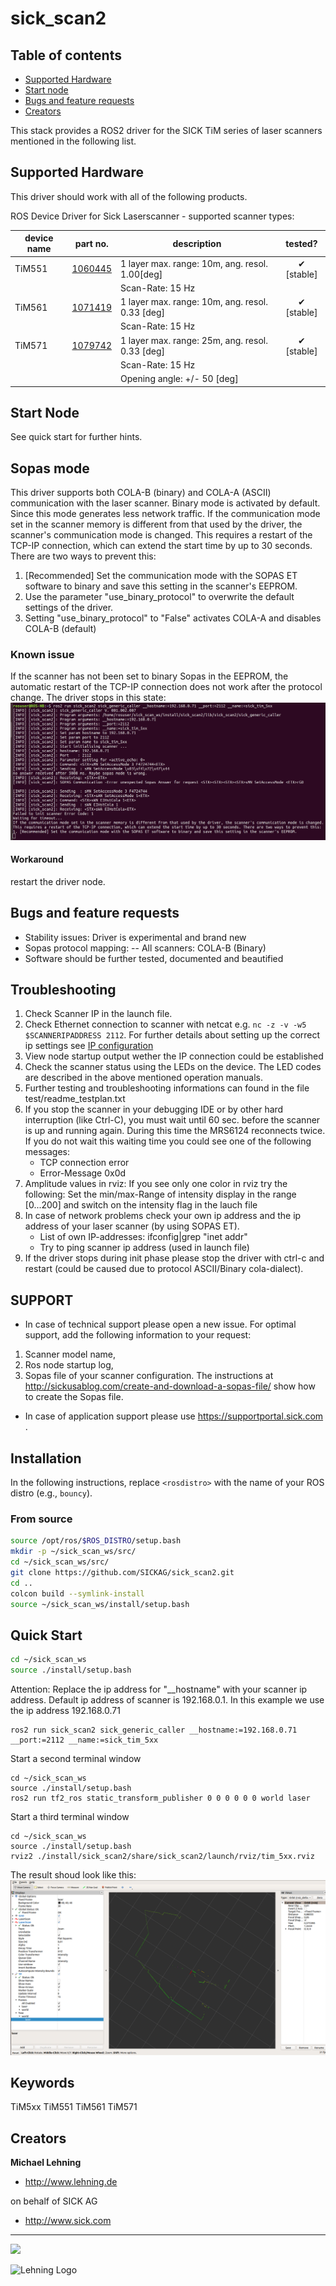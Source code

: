 # sick_scan2
## Table of contents

- [Supported Hardware](#supported-hardware)
- [Start node](#start-node)
- [Bugs and feature requests](#bugs-and-feature-requests)
- [Creators](#creators)

This stack provides a ROS2 driver for the SICK TiM series of laser scanners 
mentioned in the following list.


## Supported Hardware

This driver should work with all of the following products.

ROS Device Driver for Sick Laserscanner - supported scanner types: 


| **device name**    |  **part no.**                                                                                                                | **description**                                | **tested?**     |
|--------------------|------------------------------------------------------------------------------------------------------------------------------|------------------------------------------------|:---------------:|
| TiM551             | [1060445](https://www.sick.com/media/docs/9/29/229/Operating_instructions_TiM55x_TiM56x_TiM57x_de_IM0051229.PDF)                 | 1 layer max. range: 10m, ang. resol. 1.00[deg] | ✔ [stable]|
|                    |                                                                                                                                  | Scan-Rate: 15 Hz   |                 |
| TiM561             | [1071419](https://www.sick.com/media/docs/9/29/229/Operating_instructions_TiM55x_TiM56x_TiM57x_de_IM0051229.PDF)                 | 1 layer max. range: 10m, ang. resol. 0.33 [deg]| ✔ [stable]|
|                    |                                                                                                                                  | Scan-Rate: 15 Hz   |                 |
| TiM571             | [1079742](https://www.sick.com/media/docs/9/29/229/Operating_instructions_TiM55x_TiM56x_TiM57x_de_IM0051229.PDF)                 | 1 layer max. range: 25m, ang. resol. 0.33 [deg]| ✔ [stable]|
|                    |                                                                                                                                  | Scan-Rate: 15 Hz   |                 |
|                    |                                                                                                   | Opening angle: +/- 50 [deg]   |                 |

##  Start Node

See quick start for further hints.

## Sopas mode
This driver supports both COLA-B (binary) and COLA-A (ASCII) communication with the laser scanner. Binary mode is activated by default. Since this mode generates less network traffic.
If the communication mode set in the scanner memory is different from that used by the driver, the scanner's communication mode is changed. This requires a restart of the TCP-IP connection, which can extend the start time by up to 30 seconds. 
There are two ways to prevent this:
1. [Recommended] Set the communication mode with the SOPAS ET software to binary and save this setting in the scanner's EEPROM.
2. Use the parameter "use_binary_protocol" to overwrite the default settings of the driver.
3. Setting "use_binary_protocol" to "False" activates COLA-A and disables COLA-B (default)
### Known issue
If the scanner has not been set to binary Sopas in the EEPROM, the automatic restart of the TCP-IP connection does not work after the protocol change. The driver stops in this state: 
![Wrong SOPAS Mode](doc/sopas_mode_start_up.png)
#### Workaround
restart the driver node.

## Bugs and feature requests

- Stability issues: Driver is experimental and brand new 
- Sopas protocol mapping:
-- All scanners: COLA-B (Binary)
- Software should be further tested, documented and beautified

## Troubleshooting 

1. Check Scanner IP in the launch file. 
2. Check Ethernet connection to scanner with netcat e.g. ```nc -z -v -w5 $SCANNERIPADDRESS 2112```.
   For further details about setting up the correct ip settings see [IP configuration](doc/ipconfig/ipconfig.md) 
3. View node startup output wether the IP connection could be established 
4. Check the scanner status using the LEDs on the device. The LED codes are described in the above mentioned operation manuals.
5. Further testing and troubleshooting informations can found in the file test/readme_testplan.txt
6. If you stop the scanner in your debugging IDE or by other hard interruption (like Ctrl-C), you must wait until 60 sec. before
   the scanner is up and running again. During this time the MRS6124 reconnects twice. 
   If you do not wait this waiting time you could see one of the following messages:
   * TCP connection error
   * Error-Message 0x0d
7. Amplitude values in rviz: If you see only one color in rviz try the following:
   Set the min/max-Range of intensity display in the range [0...200] and switch on the intensity flag in the lauch file  
8. In case of network problems check your own ip address and the ip address of your laser scanner (by using SOPAS ET).
   * List of own IP-addresses: ifconfig|grep "inet addr"
   * Try to ping scanner ip address (used in launch file) 
9. If the driver stops during init phase please stop the driver with ctrl-c and restart (could be caused due to protocol ASCII/Binary cola-dialect).
   
## SUPPORT
 
* In case of technical support please open a new issue. For optimal support, add the following information to your request:
 1. Scanner model name,
 2. Ros node startup log,
 3. Sopas file of your scanner configuration.
  The instructions at http://sickusablog.com/create-and-download-a-sopas-file/ show how to create the Sopas file.
* In case of application support please use [https://supportportal.sick.com ](https://supportportal.sick.com).


## Installation

In the following instructions, replace `<rosdistro>` with the name of your ROS distro (e.g., `bouncy`).

### From source

```bash
source /opt/ros/$ROS_DISTRO/setup.bash
mkdir -p ~/sick_scan_ws/src/
cd ~/sick_scan_ws/src/
git clone https://github.com/SICKAG/sick_scan2.git
cd ..
colcon build --symlink-install
source ~/sick_scan_ws/install/setup.bash
```

## Quick Start

```bash
cd ~/sick_scan_ws
source ./install/setup.bash
```
Attention: Replace the ip address for "__hostname" with your scanner ip address.
Default ip address of scanner is 192.168.0.1.
In this example we use the ip address 192.168.0.71
```
ros2 run sick_scan2 sick_generic_caller __hostname:=192.168.0.71 __port:=2112 __name:=sick_tim_5xx
```
Start a second terminal window 
```
cd ~/sick_scan_ws
source ./install/setup.bash
ros2 run tf2_ros static_transform_publisher 0 0 0 0 0 0 world laser
```
Start a third terminal window
```
cd ~/sick_scan_ws
source ./install/setup.bash
rviz2 ./install/sick_scan2/share/sick_scan2/launch/rviz/tim_5xx.rviz
```

The result shoud look like this:
![rviz2_scan](doc/rviz2_scan.png)
## Keywords

TiM5xx 
TiM551 
TiM561 
TiM571 


## Creators

**Michael Lehning**

- <http://www.lehning.de>

on behalf of SICK AG 

- <http://www.sick.com>

------------------------------------------------------------------------

<img src="https://upload.wikimedia.org/wikipedia/commons/thumb/f/f1/Logo_SICK_AG_2009.svg/1200px-Logo_SICK_AG_2009.svg.png" width="420">

![Lehning Logo](http://www.lehning.de/style/banner.jpg "LEHNING Logo")


